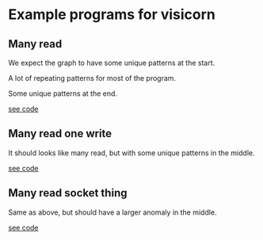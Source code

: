 # Example programs for visicorn

## Many read

We expect the graph to have some unique patterns at the start.

A lot of repeating patterns for most of the program.

Some unique patterns at the end.

[see code](many_read.c)

## Many read one write

It should looks like many read, but with some unique patterns in the middle.

[see code](many_read_one_write.c)

## Many read socket thing

Same as above, but should have a larger anomaly in the middle.

[see code](many_read_socket_things.c)

